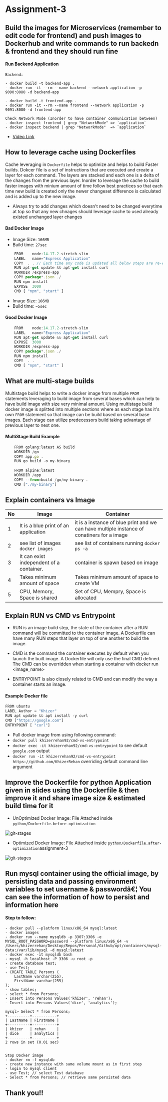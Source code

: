 # Assignment-3

## Build the images for Microservices (remember to edit code for frontend) and push images to Dockerhub and write commands to run backedn & frontend and they should run fine

#### Run Backend Application
```
Backend:

- docker build -t backend-app .
- docker run -it --rm --name backend --network application -p 9090:8080 -d backend-app

- docker build -t frontend-app .
- docker run -it --rm --name frontend --network application -p 9091:8080 -d frontend-app

Check Network Mode (Inorder to have container communication between)
- docker inspect frontend | grep "NetworkMode" => `application`
- docker inspect backend | grep "NetworkMode"  => `application`
```

- [Video Link](https://gyazo.com/2ac8995f011d34c0f539552778b86fc2)

## How to leverage cache using Dockerfiles
Cache leveraging in `Dockerfile` helps to optimize and helps to build Faster builds. Dokcer file is a set of instructions
that are executed and create a layer for each command. The layers are stacked and each one is a delta of the changes from the previous layer. Inorder to leverage the cache to build faster images with minium amount of time follow best practices so that
each time new build is created only the newer changeset difference is calculated and is added up to the new image.

- Always try to add changes which doesn't need to be changed everytime at top so that any new chnages should leverage cache
to used already existed unchanged layer changes

#### Bad Docker Image

- Image Size: `166MB`
- Build time: `27sec`
```js
    FROM    node:14.17.2-stretch-slim
    LABEL   name="Express Application" 
    COPY  . . // Each time any code is updated all below steps are re-executed:
    RUN apt-get update && apt-get install curl 
    WORKDIR /express-app
    COPY package*.json ./
    RUN npm install
    EXPOSE  3000
    CMD [ "npm", "start" ]
```

- Image Size: `166MB`
- Build time: `~5sec`
#### Good Docker Image
```js
    FROM    node:14.17.2-stretch-slim
    LABEL   name="Express Application"
    RUN apt-get update && apt-get install curl 
    EXPOSE  3000
    WORKDIR /express-app
    COPY package*.json ./
    RUN npm install
    COPY  . .
    CMD [ "npm", "start" ]
```


## What are multi-stage builds
Multistage build helps to write a docker image from multiple `FROM` statements leveraging to build image 
from several bases which can help to have build image with size very minimal amount. Using multistage build
docker image is splitted into multiple sections where as each stage has it's own `FROM` statement so that
image can be build based on several base images. Each stage can utilize predecessors build taking advantage
of previous layer to next one.

#### MultiStage Build Example

```js
    FROM golang:latest AS build
    WORKDIR /go
    COPY app.go .
    RUN go build -o my-binary
    
    FROM alpine:latest
    WORKDIR /app
    COPY --from=build /go/my-binary .
    CMD ["./my-binary"]
```

## Explain containers vs Image

| No | Image                                    | Container                                                                                  |
|----|------------------------------------------|--------------------------------------------------------------------------------------------|
| 1  | It is a blue print of an application     | it is a instance of blue print and we can have multiple instance of conatiners for a image |
| 2  | see list of images `docker images`       | see list of containers running `docker ps -a`                                              |
| 3  | It can exist independent of a container. | container is spawn based on image                                                          |
| 4  | Takes minimum amount of space            | Takes minimum amount of space to create VM                                                 |
| 5  | CPU, Memory, Space is shared             | Set of CPU, Mempry, Space is allocated                                                     |

## Explain RUN vs CMD vs Entrypoint

- RUN is an image build step, the state of the container after a RUN command will be committed to the container image. A Dockerfile can have many RUN steps that layer on top of one another to build the image.

- CMD is the command the container executes by default when you launch the built image. A Dockerfile will only use the final CMD defined. The CMD can be overridden when starting a container with docker run <image_name> <command-passed-after-docker-image>

- ENTRYPOINT is also closely related to CMD and can modify the way a container starts an image.

#### Example Docker file
```js
FROM ubuntu
LABEL Author = "Khizer"
RUN apt update && apt install -y curl
CMD ["https://google.com"]
ENTRYPOINT [ "curl"]
```

- Pull docker image from using following command:
 - `docker pull khizerrehan92/cmd-vs-entrypoint`
 - `docker exec -it khizerrehan92/cmd-vs-entrypoint` to see default `google.com` output
 - `docker run -it khizerrehan92/cmd-vs-entrypoint https://github.com/KhizerRehan` overriding default command line argument

 
## Improve the Dockerfile for python Application given in slides using the Dockerfile & then improve it and share image size & estimated build time for it

- UnOptimized Docker Image:
 File Attached inside `python/Dockerfile.before-optimization` 
<img src="https://github.com/khizerrehan92/dice-analytics-khizerrehan/blob/assignment-3/docker-python-unoptimized.png?raw=true" alt="git-stages" />


- Optimized Docker Image:
 File Attached inside `python/Dockerfile.after-optimization`assignment-3
 <img src="https://github.com/khizerrehan92/dice-analytics-khizerrehan/blob/assignment-3/docker-python-optimized.png?raw=true" alt="git-stages" />


## Run mysql container using the official image, by persisting data and passing environment variables to set username & passwordâ€¦ You can see the information of how to persist and information here

#### Step to follow:

```
- docker pull --platform linux/x86_64 mysql:latest
- docker images
- docker run --name mysqldb -p 3307:3306 -e MYSQL_ROOT_PASSWORD=password --platform linux/x86_64 -v /Users/khizerrehan/Desktop/Repos/Personal/Github/opt/containers/mysql-data:/var/lib/mysql -d mysql:latest 
- docker exec -it mysqldb bash
- mysql -h localhost -P 3306 -u root -p
- create database test;
- use Test;
- CREATE TABLE Persons (
    LastName varchar(255),
    FirstName varchar(255)
);
- show tables;
- select * from Persons;
- Insert into Persons Values('khizer', 'rehan');
- Insert into Persons Values('dice', 'analytics');

mysql> Select * from Persons;
+----------+-----------+
| LastName | FirstName |
+----------+-----------+
| khizer   | rehan     |
| dice     | analytics |
+----------+-----------+
2 rows in set (0.01 sec)


Stop Docker image
- docker rm -f mysqldb
- create new instance with same volume mount as in first step
- login to mysql client
- use Test; // select Test database
- Select * from Persons; // retrieve same persisted data
```

## Thank you!!
